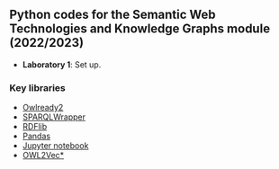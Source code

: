 ## Python codes for the Semantic Web Technologies and Knowledge Graphs module (2022/2023)

- **Laboratory 1**: Set up.
<!--**Laboratory 2**: Loading OWL ontologies programmatically.
- **Laboratory 3**: Creating (small) RDF-based Knowledge Graphs
- **Laboratory 4**: Querying RDF-basedKnowledge Graphs via SPARQL 1.0
- **Laboratory 5**: Exposing Tabular Data as an RDF-based Knowledge Graph
- **Laboratory 6**: Reasoning with RDFS Semantics and OWL 2 RL
- **Laboratory 7**: SPARQL 1.1 and GraphDB
- **Laboratory 8**: Ontology Alignment
- **Laboratory 9**: Ontology Embeddings with OWL2Vec*
-->


### Key libraries
- [Owlready2](https://owlready2.readthedocs.io/en/latest/intro.html)
- [SPARQLWrapper](https://github.com/RDFLib/sparqlwrapper)
- [RDFlib](https://rdflib.readthedocs.io/en/stable/)
- [Pandas](https://pandas.pydata.org/)
- [Jupyter notebook](https://jupyter-notebook.readthedocs.io/en/latest/)
- [OWL2Vec*](https://github.com/KRR-Oxford/OWL2Vec-Star)


